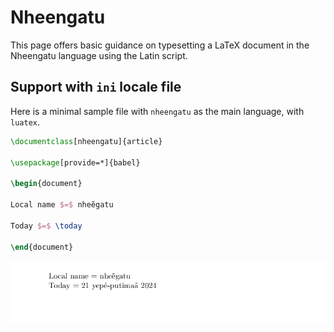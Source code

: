 # Nheengatu

This page offers basic guidance on typesetting a LaTeX document in the
Nheengatu language using the Latin script.

## Support with `ini` locale file

Here is a minimal sample file with `nheengatu` as the main language, with `luatex`.

```tex
\documentclass[nheengatu]{article}

\usepackage[provide=*]{babel}

\begin{document}

Local name $=$ nheẽgatu

Today $=$ \today

\end{document}
```

![](../media/locale-nheengatu.png)